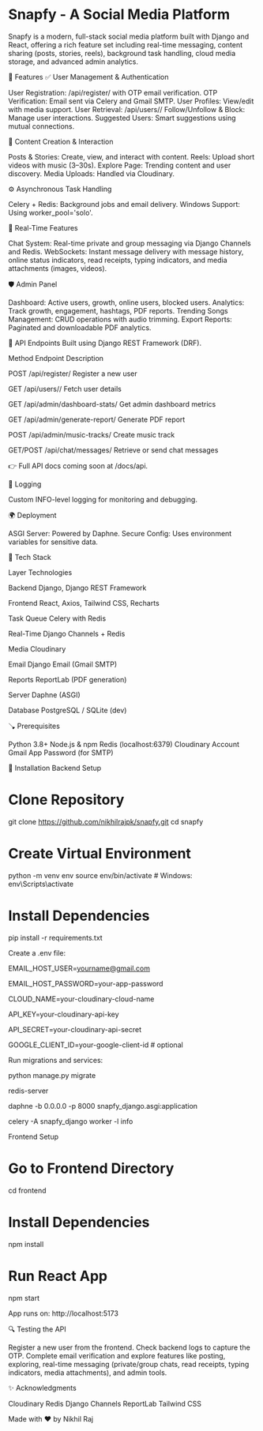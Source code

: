 # Snapfy - A Social Media Platform
Snapfy is a modern, full-stack social media platform built with Django and React, offering a rich feature set including real-time messaging, content sharing (posts, stories, reels), background task handling, cloud media storage, and advanced admin analytics.

🚀 Features
✅ User Management & Authentication

User Registration: /api/register/ with OTP email verification.
OTP Verification: Email sent via Celery and Gmail SMTP.
User Profiles: View/edit with media support.
User Retrieval: /api/users/<id>/
Follow/Unfollow & Block: Manage user interactions.
Suggested Users: Smart suggestions using mutual connections.

📸 Content Creation & Interaction

Posts & Stories: Create, view, and interact with content.
Reels: Upload short videos with music (3–30s).
Explore Page: Trending content and user discovery.
Media Uploads: Handled via Cloudinary.

⚙️ Asynchronous Task Handling

Celery + Redis: Background jobs and email delivery.
Windows Support: Using worker_pool='solo'.

💬 Real-Time Features

Chat System: Real-time private and group messaging via Django Channels and Redis.
WebSockets: Instant message delivery with message history, online status indicators, read receipts, typing indicators, and media attachments (images, videos).

🛡️ Admin Panel

Dashboard: Active users, growth, online users, blocked users.
Analytics: Track growth, engagement, hashtags, PDF reports.
Trending Songs Management: CRUD operations with audio trimming.
Export Reports: Paginated and downloadable PDF analytics.


🔗 API Endpoints
Built using Django REST Framework (DRF).



Method
Endpoint
Description



POST
/api/register/
Register a new user


GET
/api/users/<id>/
Fetch user details


GET
/api/admin/dashboard-stats/
Get admin dashboard metrics


GET
/api/admin/generate-report/
Generate PDF report


POST
/api/admin/music-tracks/
Create music track


GET/POST
/api/chat/messages/
Retrieve or send chat messages


👉 Full API docs coming soon at /docs/api.

💠 Logging

Custom INFO-level logging for monitoring and debugging.


🌍 Deployment

ASGI Server: Powered by Daphne.
Secure Config: Uses environment variables for sensitive data.


🧱 Tech Stack



Layer
Technologies



Backend
Django, Django REST Framework


Frontend
React, Axios, Tailwind CSS, Recharts


Task Queue
Celery with Redis


Real-Time
Django Channels + Redis


Media
Cloudinary


Email
Django Email (Gmail SMTP)


Reports
ReportLab (PDF generation)


Server
Daphne (ASGI)


Database
PostgreSQL / SQLite (dev)



🪠 Prerequisites

Python 3.8+
Node.js & npm
Redis (localhost:6379)
Cloudinary Account
Gmail App Password (for SMTP)


👷️ Installation
Backend Setup
# Clone Repository
git clone https://github.com/nikhilrajpk/snapfy.git
cd snapfy

# Create Virtual Environment
python -m venv env
source env/bin/activate  # Windows: env\Scripts\activate

# Install Dependencies
pip install -r requirements.txt

Create a .env file:

EMAIL_HOST_USER=yourname@gmail.com

EMAIL_HOST_PASSWORD=your-app-password

CLOUD_NAME=your-cloudinary-cloud-name

API_KEY=your-cloudinary-api-key

API_SECRET=your-cloudinary-api-secret

GOOGLE_CLIENT_ID=your-google-client-id  # optional


Run migrations and services:

python manage.py migrate

redis-server

daphne -b 0.0.0.0 -p 8000 snapfy_django.asgi:application

celery -A snapfy_django worker -l info


Frontend Setup
# Go to Frontend Directory
cd frontend

# Install Dependencies
npm install

# Run React App
npm start

App runs on: http://localhost:5173

🔍 Testing the API

Register a new user from the frontend.
Check backend logs to capture the OTP.
Complete email verification and explore features like posting, exploring, real-time messaging (private/group chats, read receipts, typing indicators, media attachments), and admin tools.


✨ Acknowledgments

Cloudinary
Redis
Django Channels
ReportLab
Tailwind CSS


Made with ❤️ by Nikhil Raj
